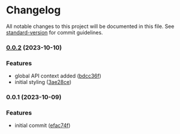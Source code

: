 # Changelog

All notable changes to this project will be documented in this file. See [standard-version](https://github.com/conventional-changelog/standard-version) for commit guidelines.

### [0.0.2](https://github.com/tatermysalad/webcite/compare/v0.0.1...v0.0.2) (2023-10-10)


### Features

* global API context added ([bdcc36f](https://github.com/tatermysalad/webcite/commit/bdcc36f12aa9d36e0d256e6aa99099d9ea8ee574))
* initial styling ([3ae28ce](https://github.com/tatermysalad/webcite/commit/3ae28ce851de865759c632f3dc4f514734762b85))

### 0.0.1 (2023-10-09)


### Features

* initial commit ([efac74f](https://github.com/tatermysalad/webcite/commit/efac74fca430a4abb6d1ac130d38c6bce1b26f4c))
